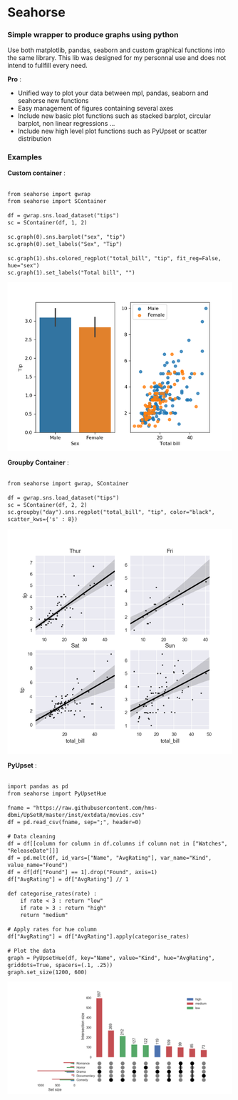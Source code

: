# Seahorse
  
### Simple wrapper to produce graphs using python

Use both matplotlib, pandas, seaborn and custom graphical functions into the same library.
This lib was designed for my personnal use and does not intend to fullfill every need.

**Pro** : 
- Unified way to plot your data between mpl, pandas, seaborn and seahorse new functions
- Easy management of figures containing several axes
- Include new basic plot functions such as stacked barplot, circular barplot, non linear regressions ...
- Include new high level plot functions such as PyUpset or scatter distribution

### Examples

**Custom container** :

```python3

from seahorse import gwrap
from seahorse import SContainer

df = gwrap.sns.load_dataset("tips")
sc = SContainer(df, 1, 2)

sc.graph(0).sns.barplot("sex", "tip")
sc.graph(0).set_labels("Sex", "Tip")

sc.graph(1).shs.colored_regplot("total_bill", "tip", fit_reg=False, hue="sex")
sc.graph(1).set_labels("Total bill", "")
```

![Example image](https://github.com/jsgounot/Seahorse/blob/master/Examples/scontainer.png)

**Groupby Container** :

```python3

from seahorse import gwrap, SContainer

df = gwrap.sns.load_dataset("tips")
sc = SContainer(df, 2, 2)
sc.groupby("day").sns.regplot("total_bill", "tip", color="black", scatter_kws={'s' : 8})

```

![Example image](https://github.com/jsgounot/Seahorse/blob/master/Examples/scontainer_gb.png)

**PyUpset** :

```python3

import pandas as pd
from seahorse import PyUpsetHue

fname = "https://raw.githubusercontent.com/hms-dbmi/UpSetR/master/inst/extdata/movies.csv"
df = pd.read_csv(fname, sep=";", header=0)

# Data cleaning
df = df[[column for column in df.columns if column not in ["Watches", "ReleaseDate"]]]
df = pd.melt(df, id_vars=["Name", "AvgRating"], var_name="Kind", value_name="Found")
df = df[df["Found"] == 1].drop("Found", axis=1)
df["AvgRating"] = df["AvgRating"] // 1

def categorise_rates(rate) :
	if rate < 3 : return "low"
	if rate > 3 : return "high"
	return "medium"

# Apply rates for hue column
df["AvgRating"] = df["AvgRating"].apply(categorise_rates)

# Plot the data
graph = PyUpsetHue(df, key="Name", value="Kind", hue="AvgRating", griddots=True, spacers=(.1, .25))
graph.set_size(1200, 600)
```

![Example image](https://github.com/jsgounot/Seahorse/blob/master/Examples/upset.png)